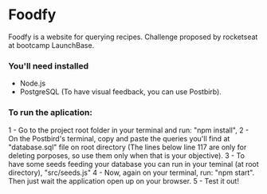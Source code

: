 # Foodfy
Foodfy is a website for querying recipes. Challenge proposed by rocketseat at bootcamp LaunchBase.

### You'll need installed

- Node.js
- PostgreSQL (To have visual feedback, you can use Postbirb).

### To run the aplication:

1 - Go to the project root folder in your terminal and run: "npm install",
2 - On the Postbird's terminal, copy and paste the queries you'll find at "database.sql" file on root directory (The lines below line 117 are only for deleting porposes, so use them only when that is your objective).
3 - To have some seeds feeding your database you can run in your teminal (at root directory), "src/seeds.js"
4 - Now, again on your terminal, run: "npm start". Then just wait the application open up on your browser.
5 - Test it out!
